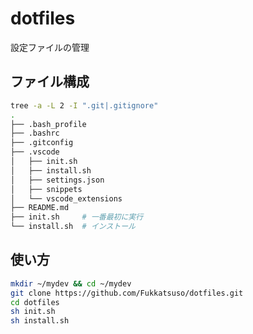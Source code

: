# dotfiles

設定ファイルの管理

## ファイル構成
```sh
tree -a -L 2 -I ".git|.gitignore"
. 
├── .bash_profile
├── .bashrc
├── .gitconfig
├── .vscode
│   ├── init.sh
│   ├── install.sh
│   ├── settings.json
│   ├── snippets
│   └── vscode_extensions
├── README.md
├── init.sh     # 一番最初に実行
└── install.sh  # インストール
```

## 使い方
```sh
mkdir ~/mydev && cd ~/mydev
git clone https://github.com/Fukkatsuso/dotfiles.git
cd dotfiles
sh init.sh
sh install.sh
```

<!-- iterm2設定 -->